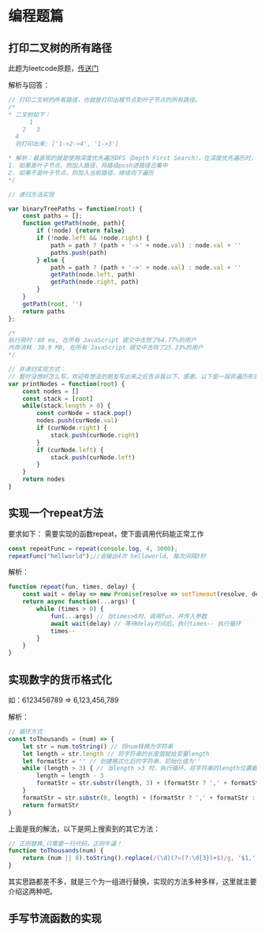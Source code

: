 # 编程题篇

## 打印二叉树的所有路径

此题为leetcode原题，[传送门](https://leetcode-cn.com/problems/binary-tree-paths/?utm_source=LCUS&utm_medium=ip_redirect_q_uns&utm_campaign=transfer2china)

解析与回答：

```js
// 打印二叉树的所有路径，也就是打印出根节点到叶子节点的所有路径。
/*
* 二叉树如下：
      1
    2   3
  4 
  则打印出来: ['1->2->4', '1->3']

* 解析：最直观的就是使用深度优先遍历DFS（Depth First Search），在深度优先遍历时，我们应该考虑当前节点是否为叶子节点。
1. 如果是叶子节点，则加入路径，将路径push进路径合集中
2. 如果不是叶子节点，则加入当前路径，继续向下遍历
*/

// 递归方法实现

var binaryTreePaths = function(root) {
    const paths = [];
    function getPath(node, path){
        if (!node) {return false}
        if (!node.left && !node.right) {
            path = path ? (path + '->' + node.val) : node.val + ''
            paths.push(path)
        } else {
            path = path ? (path + '->' + node.val) : node.val + ''
            getPath(node.left, path)
            getPath(node.right, path)
        }
    }
    getPath(root, '')
    return paths
};

/*
执行用时：88 ms, 在所有 JavaScript 提交中击败了64.77%的用户
内存消耗：38.9 MB, 在所有 JavaScript 提交中击败了25.23%的用户
*/

// 非递归实现方式：
// 暂时没想好怎么写，欢迎有想法的朋友写出来之后告诉我以下，感谢。以下是一段非遍历形式打印二叉树所有节点的代码：
var printNodes = function(root) {
    const nodes = []
    const stack = [root]
    while(stack.length > 0) {
        const curNode = stack.pop()
        nodes.push(curNode.val)
        if (curNode.right) {
            stack.push(curNode.right)
        }
        if (curNode.left) {
            stack.push(curNode.left)
        }
    }
    return nodes
}

```

## 实现一个repeat方法

要求如下：
需要实现的函数repeat，使下面调用代码能正常工作
```js
const repeatFunc = repeat(console.log, 4, 3000);
repeatFunc("hellworld");//会输出4次 helloworld, 每次间隔3秒
```
解析：
```js
function repeat(fun, times, delay) {
    const wait = delay => new Promise(resolve => setTimeout(resolve, delay)) // 实现一个wait函数
    return async function(...args) {
        while (times > 0) {
            fun(...args) // 当times>0时，调用fun，并传入参数
            await wait(delay) // 等待delay时间后，执行times-- 执行循环
            times--
        }
    }
}
```

## 实现数字的货币格式化

如：6123456789 => 6,123,456,789

解析：
```js
// 循环方式
const toThousands = (num) => {
    let str = num.toString() // 将num转换为字符串
    let length = str.length // 将字符串的长度值赋给变量length
    let formatStr = '' // 创建格式化后的字符串，初始化值为''
    while (length > 3) { // 当length >3 时，执行循环。将字符串的length位置截取，加上逗号，拼接到format字符串前面
        length = length - 3
        formatStr = str.substr(length, 3) + (formatStr ? ',' + formatStr : '')
    }
    formatStr = str.substr(0, length) + (formatStr ? ',' + formatStr : '') // 最后将字符串小于3的部分拼接到format字符串前面
    return formatStr
}
```

上面是我的解法，以下是网上搜索到的其它方法：

```js
// 正则替换,只需要一行代码，正则牛逼！
function toThousands(num) {
    return (num || 0).toString().replace(/(\d)(?=(?:\d{3})+$)/g, '$1,');
}
```
其实思路都差不多，就是三个为一组进行替换，实现的方法多种多样，这里就主要介绍这两种吧。

## 手写节流函数的实现
